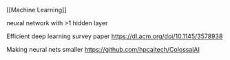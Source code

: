 [[Machine Learning]]

neural network with >1 hidden layer

Efficient deep learning survey paper
https://dl.acm.org/doi/10.1145/3578938

Making neural nets smaller
https://github.com/hpcaitech/ColossalAI